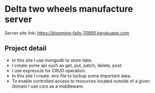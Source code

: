 # Delta two wheels manufacture server

Server site link: https://blooming-falls-70895.herokuapp.com

## Project detail
* In this site I use mongodb to store data. 
* I create some api such as get, put, patch, delete, post.
* I use expressJs for CRUD operation.
* In this site I create .env file to lockup some important data.
* To enable controlled access to resources located outside of a given domain I use cors as a middleware.